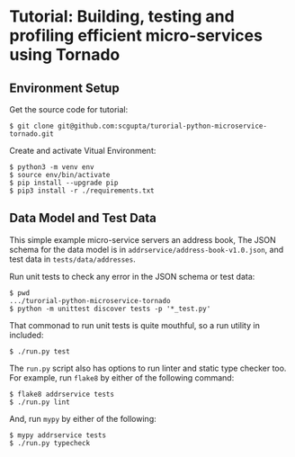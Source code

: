 # Tutorial: Building, testing and profiling efficient micro-services using Tornado

## Environment Setup

Get the source code for tutorial:
```
$ git clone git@github.com:scgupta/turorial-python-microservice-tornado.git
```

Create and activate Vitual Environment:
```
$ python3 -m venv env
$ source env/bin/activate
$ pip install --upgrade pip
$ pip3 install -r ./requirements.txt
```

## Data Model and Test Data

This simple example micro-service servers an address book, The JSON schema for the data model is in `addrservice/address-book-v1.0.json`, and test data in `tests/data/addresses`.

Run unit tests to check any error in the JSON schema or test data:
```
$ pwd
.../turorial-python-microservice-tornado
$ python -m unittest discover tests -p '*_test.py'
```

That commonad to run unit tests is quite mouthful, so a run utility in included:
```
$ ./run.py test
```

The `run.py` script also has options to run linter and static type checker too. For example, run `flake8` by either of the following command:
```
$ flake8 addrservice tests
$ ./run.py lint
```
And, run `mypy` by either of the following:
```
$ mypy addrservice tests
$ ./run.py typecheck
```
